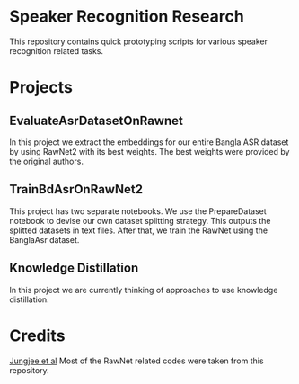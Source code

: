 # Speaker Recognition Research
This repository contains quick prototyping scripts for various speaker recognition related tasks.

# Projects
## EvaluateAsrDatasetOnRawnet
In this project we extract the embeddings for our entire Bangla ASR dataset by using RawNet2 with its best weights. The best weights were provided by the original authors.
## TrainBdAsrOnRawNet2
This project has two separate notebooks. We use the PrepareDataset notebook to devise our own dataset splitting strategy. This outputs the splitted datasets in text files. After that, we train the RawNet using the BanglaAsr dataset.
## Knowledge Distillation
In this project we are currently thinking of approaches to use knowledge distillation.
# Credits
[Jungjee et al](https://github.com/Jungjee/RawNet) Most of the RawNet related codes were taken from this repository.